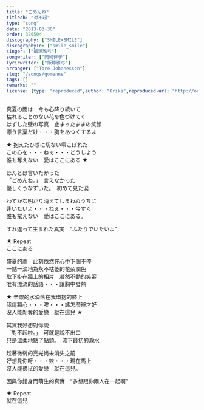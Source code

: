 ```yaml
---
title: "ごめんね"
titlech: "对不起"
type: "song"
date: "2013-03-30"
order: 320504
discography: ["SMILE×SMILE"]
discographyId: ["smile_smile"]
singer: ["飯塚雅弓"]
songwriter: ["岡崎律子"]
lyricwriter: ["飯塚雅弓"]
arranger: ["Tore Johanesson"]
slug: "/songs/gomenne"
tags: []
remarks: ""
license: {type: "reproduced",author: "Orika",reproduced-url: "http://orikamushi.myweb.hinet.net",reproduced-website: "織歌蟲"}
---
```


  
真夏の雨は　今も心降り続いて   
枯れることのない花を色づけてく   
はずした壁の写真　止まったままの笑顔   
漂う言葉だけ・・・胸をあつくするよ  
  
★ 抱えたひざに切ない雫こぼれた   
この心を・・・ねぇ・・・どうしよう   
誰も奪えない　愛はここにある ★   
  
ほんとは言いたかった   
「ごめんね。」　言えなかった   
優しくうなずいた。　初めて見た涙   
  
わずかな明かり消えてしまわぬうちに   
逢いたいよ・・・ねぇ・・・今すぐ   
誰も拭えない　愛はここにある。   
  
すれ違って生まれた真実　“ふたりでいたいよ”  
  
★ Repeat  
ここにある  
  

<!-- 翻译 -->

盛夏的雨　此刻依然在心中下個不停  
一點一滴地為永不枯萎的花朵潤色  
取下掛在牆上的相片　凝然不動的笑容  
唯有漂流的話語・・・讓胸中發熱  
  
★ 辛酸的水滴落在我環抱的膝上  
我這顆心・・・唉・・・該怎麼辦才好  
沒人能剝奪的愛戀　就在這兒 ★   
  
其實我好想對你說  
「對不起啦。」　可就是說不出口  
只是溫柔地點了點頭。　流下最初的淚水  
  
趁著微弱的亮光尚未消失之前  
好想見你呀・・・欸・・・現在馬上  
沒人能拂拭的愛戀　就在這兒。   
  
因與你錯身而萌生的真實　“多想跟你兩人在一起啊”  
  
★ Repeat  
就在這兒
